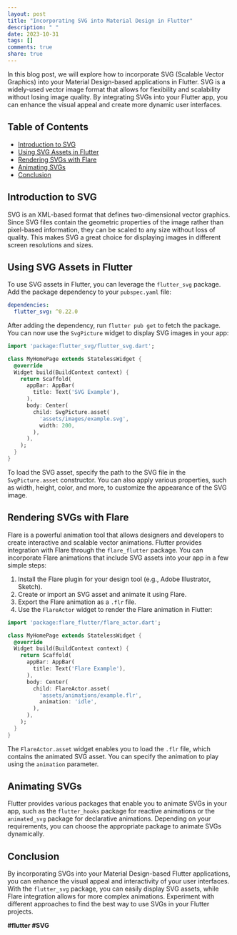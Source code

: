 ```yaml
---
layout: post
title: "Incorporating SVG into Material Design in Flutter"
description: " "
date: 2023-10-31
tags: []
comments: true
share: true
---
```


In this blog post, we will explore how to incorporate SVG (Scalable Vector Graphics) into your Material Design-based applications in Flutter. SVG is a widely-used vector image format that allows for flexibility and scalability without losing image quality. By integrating SVGs into your Flutter app, you can enhance the visual appeal and create more dynamic user interfaces.

## Table of Contents
- [Introduction to SVG](#introduction-to-svg)
- [Using SVG Assets in Flutter](#using-svg-assets-in-flutter)
- [Rendering SVGs with Flare](#rendering-svgs-with-flare)
- [Animating SVGs](#animating-svgs)
- [Conclusion](#conclusion)

## Introduction to SVG
SVG is an XML-based format that defines two-dimensional vector graphics. Since SVG files contain the geometric properties of the image rather than pixel-based information, they can be scaled to any size without loss of quality. This makes SVG a great choice for displaying images in different screen resolutions and sizes.

## Using SVG Assets in Flutter
To use SVG assets in Flutter, you can leverage the `flutter_svg` package. Add the package dependency to your `pubspec.yaml` file:

```yaml
dependencies:
  flutter_svg: ^0.22.0
```

After adding the dependency, run `flutter pub get` to fetch the package. You can now use the `SvgPicture` widget to display SVG images in your app:

```dart
import 'package:flutter_svg/flutter_svg.dart';

class MyHomePage extends StatelessWidget {
  @override
  Widget build(BuildContext context) {
    return Scaffold(
      appBar: AppBar(
        title: Text('SVG Example'),
      ),
      body: Center(
        child: SvgPicture.asset(
          'assets/images/example.svg',
          width: 200,
        ),
      ),
    );
  }
}
```

To load the SVG asset, specify the path to the SVG file in the `SvgPicture.asset` constructor. You can also apply various properties, such as width, height, color, and more, to customize the appearance of the SVG image.

## Rendering SVGs with Flare
Flare is a powerful animation tool that allows designers and developers to create interactive and scalable vector animations. Flutter provides integration with Flare through the `flare_flutter` package. You can incorporate Flare animations that include SVG assets into your app in a few simple steps:

1. Install the Flare plugin for your design tool (e.g., Adobe Illustrator, Sketch).
2. Create or import an SVG asset and animate it using Flare.
3. Export the Flare animation as a `.flr` file.
4. Use the `FlareActor` widget to render the Flare animation in Flutter:

```dart
import 'package:flare_flutter/flare_actor.dart';

class MyHomePage extends StatelessWidget {
  @override
  Widget build(BuildContext context) {
    return Scaffold(
      appBar: AppBar(
        title: Text('Flare Example'),
      ),
      body: Center(
        child: FlareActor.asset(
          'assets/animations/example.flr',
          animation: 'idle',
        ),
      ),
    );
  }
}
```

The `FlareActor.asset` widget enables you to load the `.flr` file, which contains the animated SVG asset. You can specify the animation to play using the `animation` parameter.

## Animating SVGs
Flutter provides various packages that enable you to animate SVGs in your app, such as the `flutter_hooks` package for reactive animations or the `animated_svg` package for declarative animations. Depending on your requirements, you can choose the appropriate package to animate SVGs dynamically.

## Conclusion
By incorporating SVGs into your Material Design-based Flutter applications, you can enhance the visual appeal and interactivity of your user interfaces. With the `flutter_svg` package, you can easily display SVG assets, while Flare integration allows for more complex animations. Experiment with different approaches to find the best way to use SVGs in your Flutter projects.

**#flutter #SVG**